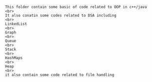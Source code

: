     This folder contain some basic of code related to OOP in c++/java 
    <br>
    It also conatin some codes related to DSA including
    <br>
    LinkedList
    <br>
    Graph
    <br>
    Queue
    <br>
    Stack
    <br>
    HashMaps
    <br>
    Heap
    <br>
    it also contain some code related to file handling